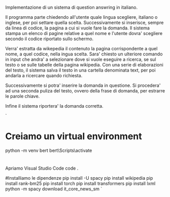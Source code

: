 Implementazione di un sistema di question answring in italiano.

Il programma parte chiedendo all'utente quale lingua scegliere, italiano o inglese, per poi settare quella scelta.
Successivamente si inserisce, sempre  da linea di codice, la pagina a cui si vuole fare la domanda. Il sistema stampa un elenco di pagine relative a quel nome e l'utente dovra' scegliere secondo il codice riportato sullo schermo.

Verra' estratta da wikepedia il contenuto la pagina corrispondente a quel nome, a quel codice, nella ingua scelta.
Sara' chiesto un ulteriore comando in input che andra' a selezionare dove si vuole eseguire a ricerca, se sul testo o se sulle tabelle della pagina wikipedia.
Con una serie di elaborazioni del testo, il sistema salva il testo in una cartella denominata text, per poi andarla a ricercare quando richiesta.

Successivamente si potra' inserire la domanda in questione.
Si procedera' ad una seconda puliza del testo, ovvero della frase di domanda, per estrarre le parole chiave.

Infine il sistema riportera' la domanda corretta.



`
# Creiamo un virtual environment
python -m venv bert
bert\Scripts\activate

#
Apriamo Visual Studio Code
code .

#Installiamo le dipendenze
pip install -U spacy
pip install wikipedia
pip install rank-bm25
pip install torch
pip install transformers
pip install lxml
python -m spacy download it_core_news_sm
`





